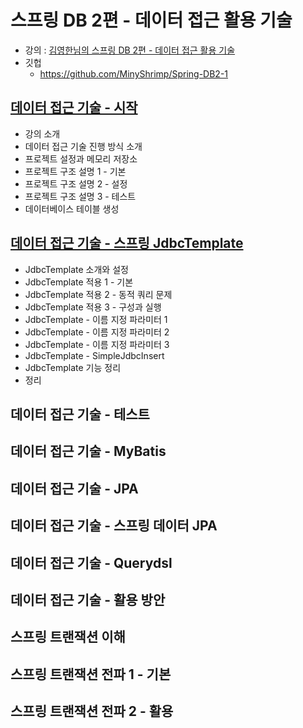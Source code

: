 # 스프링 DB 2편 - 데이터 접근 활용 기술

* 강의 : [김영한님의 스프링 DB 2편 - 데이터 접근 활용 기술](https://www.inflearn.com/course/%EC%8A%A4%ED%94%84%EB%A7%81-db-2/dashboard)
* 깃헙
    * https://github.com/MinyShrimp/Spring-DB2-1

## [데이터 접근 기술 - 시작](강의/0강)

* 강의 소개
* 데이터 접근 기술 진행 방식 소개
* 프로젝트 설정과 메모리 저장소
* 프로젝트 구조 설명 1 - 기본
* 프로젝트 구조 설명 2 - 설정
* 프로젝트 구조 설명 3 - 테스트
* 데이터베이스 테이블 생성

## [데이터 접근 기술 - 스프링 JdbcTemplate](강의/1강)

* JdbcTemplate 소개와 설정
* JdbcTemplate 적용 1 - 기본
* JdbcTemplate 적용 2 - 동적 쿼리 문제
* JdbcTemplate 적용 3 - 구성과 실행
* JdbcTemplate - 이름 지정 파라미터 1
* JdbcTemplate - 이름 지정 파라미터 2
* JdbcTemplate - 이름 지정 파라미터 3
* JdbcTemplate - SimpleJdbcInsert
* JdbcTemplate 기능 정리
* 정리

## 데이터 접근 기술 - 테스트

## 데이터 접근 기술 - MyBatis

## 데이터 접근 기술 - JPA

## 데이터 접근 기술 - 스프링 데이터 JPA

## 데이터 접근 기술 - Querydsl

## 데이터 접근 기술 - 활용 방안

## 스프링 트랜잭션 이해

## 스프링 트랜잭션 전파 1 - 기본

## 스프링 트랜잭션 전파 2 - 활용
